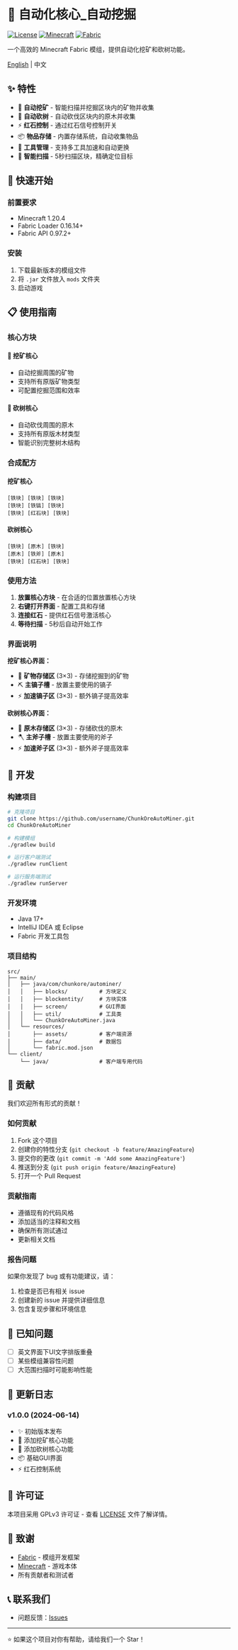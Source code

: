 # 📖 自动化核心_自动挖掘

[![License](https://img.shields.io/badge/License-GPLv3-blue.svg)](LICENSE)
[![Minecraft](https://img.shields.io/badge/Minecraft-1.20.4-green.svg)](https://minecraft.net/)
[![Fabric](https://img.shields.io/badge/Fabric-0.97.2-orange.svg)](https://fabricmc.net/)

一个高效的 Minecraft Fabric 模组，提供自动化挖矿和砍树功能。

[English](README.md) | 中文

## ✨ 特性

- 🔨 **自动挖矿** - 智能扫描并挖掘区块内的矿物并收集
- 🌲 **自动砍树** - 自动砍伐区块内的原木并收集
- ⚡ **红石控制** - 通过红石信号控制开关
- 📦 **物品存储** - 内置存储系统，自动收集物品
- 🔧 **工具管理** - 支持多工具加速和自动更换
- 🎯 **智能扫描** - 5秒扫描区块，精确定位目标

## 🚀 快速开始

### 前置要求

- Minecraft 1.20.4
- Fabric Loader 0.16.14+
- Fabric API 0.97.2+

### 安装

1. 下载最新版本的模组文件
2. 将 `.jar` 文件放入 `mods` 文件夹
3. 启动游戏

## 📋 使用指南

### 核心方块

#### 🔨 挖矿核心
- 自动挖掘周围的矿物
- 支持所有原版矿物类型
- 可配置挖掘范围和效率

#### 🌲 砍树核心
- 自动砍伐周围的原木
- 支持所有原版木材类型
- 智能识别完整树木结构

### 合成配方

#### 挖矿核心
```
[铁块] [铁块] [铁块]
[铁块] [铁镐] [铁块]
[铁块] [红石块] [铁块]
```

#### 砍树核心
```
[铁块] [原木] [铁块]
[原木] [铁斧] [原木]
[铁块] [红石块] [铁块]
```

### 使用方法

1. **放置核心方块** - 在合适的位置放置核心方块
2. **右键打开界面** - 配置工具和存储
3. **连接红石** - 提供红石信号激活核心
4. **等待扫描** - 5秒后自动开始工作

### 界面说明

**挖矿核心界面：**
- 🎒 **矿物存储区** (3×3) - 存储挖掘到的矿物
- ⛏️ **主镐子槽** - 放置主要使用的镐子
- ⚡ **加速镐子区** (3×3) - 额外镐子提高效率

**砍树核心界面：**
- 🎒 **原木存储区** (3×3) - 存储砍伐的原木
- 🪓 **主斧子槽** - 放置主要使用的斧子
- ⚡ **加速斧子区** (3×3) - 额外斧子提高效率

## 🔧 开发

### 构建项目

```bash
# 克隆项目
git clone https://github.com/username/ChunkOreAutoMiner.git
cd ChunkOreAutoMiner

# 构建模组
./gradlew build

# 运行客户端测试
./gradlew runClient

# 运行服务端测试
./gradlew runServer
```

### 开发环境

- Java 17+
- IntelliJ IDEA 或 Eclipse
- Fabric 开发工具包

### 项目结构

```
src/
├── main/
│   ├── java/com/chunkore/autominer/
│   │   ├── blocks/          # 方块定义
│   │   ├── blockentity/     # 方块实体
│   │   ├── screen/          # GUI界面
│   │   ├── util/            # 工具类
│   │   └── ChunkOreAutoMiner.java
│   └── resources/
│       ├── assets/          # 客户端资源
│       ├── data/            # 数据包
│       └── fabric.mod.json
└── client/
    └── java/                # 客户端专用代码
```

## 🤝 贡献

我们欢迎所有形式的贡献！

### 如何贡献

1. Fork 这个项目
2. 创建你的特性分支 (`git checkout -b feature/AmazingFeature`)
3. 提交你的更改 (`git commit -m 'Add some AmazingFeature'`)
4. 推送到分支 (`git push origin feature/AmazingFeature`)
5. 打开一个 Pull Request

### 贡献指南

- 遵循现有的代码风格
- 添加适当的注释和文档
- 确保所有测试通过
- 更新相关文档

### 报告问题

如果你发现了 bug 或有功能建议，请：

1. 检查是否已有相关 issue
2. 创建新的 issue 并提供详细信息
3. 包含复现步骤和环境信息

## 🐛 已知问题

- [ ] 英文界面下UI文字排版重叠
- [ ] 某些模组兼容性问题
- [ ] 大范围扫描时可能影响性能

## 📝 更新日志

### v1.0.0 (2024-06-14)
- ✨ 初始版本发布
- 🔨 添加挖矿核心功能
- 🌲 添加砍树核心功能
- 📦 基础GUI界面
- ⚡ 红石控制系统

## 📄 许可证

本项目采用 GPLv3 许可证 - 查看 [LICENSE](LICENSE) 文件了解详情。

## 🙏 致谢

- [Fabric](https://fabricmc.net/) - 模组开发框架
- [Minecraft](https://minecraft.net/) - 游戏本体
- 所有贡献者和测试者

## 📞 联系我们
- 问题反馈：[Issues]([https://github.com/username/ChunkOreAutoMiner/issues](https://github.com/caomei269/Minecraft_Efficient-Core_Automatic-mining/issues))


---

⭐ 如果这个项目对你有帮助，请给我们一个 Star！
